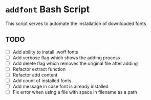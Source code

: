 # `addfont` Bash Script

This script serves to automate the installation of downloaded fonts

## TODO

- [ ] Add ability to install .woff fonts
- [ ] Add verbose flag which shows the adding process
- [ ] Add delete flag which removes the original file after adding
- [ ] Refactor extract function
- [ ] Refactor add content
- [ ] Add count of installed fonts
- [ ] Add message in case font is already installed
- [ ] Fix error when using a file with space in filename as a path
